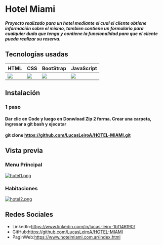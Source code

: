 # Hotel Miami
##### Proyecto realizado para un hotel mediante el cual el cliente obtiene información sobre el mismo, tambien contiene un formulario para cualquier duda que tenga  y contiene la funcionalidad para que el cliente pueda realizar su reserva.

## Tecnologías usadas
<table>
<thead>
<tr>
<th>HTML</th>
<th>CSS</th>
<th>BootStrap</th>
<th>JavaScript</th>
</tr>
</thead>
<tbody>
<tr>
<td><img src="https://encrypted-tbn0.gstatic.com/images?q=tbn:ANd9GcQpngGRjYX1ca7qAADU3K6eGLj7ShQE3L2otdzfryl_Y9Ht2QRoQKYQbsXd36XIxMbYOw0&usqp=CAU"/></td>
<td><img src="https://cdn-icons-png.flaticon.com/512/919/919826.png"/></td>
<td><img src="https://i.imgur.com/DRUiMyM.png"/></td>
<td><img src="https://img2.freepng.es/20180720/pjj/kisspng-javascript-logo-html-clip-art-javascript-logo-5b5188b16dbcd8.5939232615320700654495.jpg"/></td>
</tr>
</tbody>
<table/>


## Instalación
### 1 paso
#### Dar clic en Code y luego en Donwload Zip 2 forma. Crear una carpeta, ingresar a git bash y ejecutar
#### git clone https://github.com/LucasLeiroA/HOTEL-MIAMI.git


## Vista previa
### Menu Principal
[![hotel1.png](https://i.postimg.cc/9Mhjynfm/hotel1.png)](https://postimg.cc/2q2JDTvM)

### Habitaciones
[![hotel2.png](https://i.postimg.cc/28JM4KHs/hotel2.png)](https://postimg.cc/0bYVvc1n)



## Redes Sociales
- LinkedIn:https://www.linkedin.com/in/lucas-leiro-1b1146190/
- GitHub:https://github.com/LucasLeiroA/HOTEL-MIAMI
- PaginWeb:https://www.hotelmiami.com.ar/index.html
